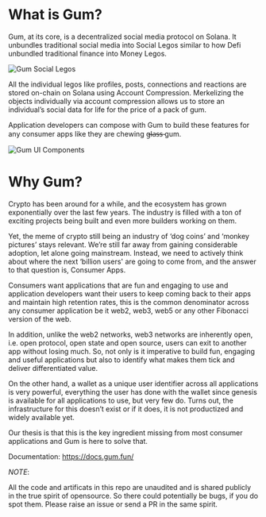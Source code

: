 # What is Gum?

Gum, at its core, is a decentralized social media protocol on Solana. It unbundles traditional social media into Social Legos similar to how Defi unbundled traditional finance into Money Legos.

![Gum Social Legos](https://2840179994-files.gitbook.io/~/files/v0/b/gitbook-x-prod.appspot.com/o/spaces%2FhE7mGtqPpj3sUoePsT2p%2Fuploads%2FdPZGJ7tF8CQotSD0LIUK%2Flegos.e93068d9.svg?alt=media&token=7537963b-33a6-4e08-901f-d4c67f40586c)

All the individual legos like profiles, posts, connections and reactions are stored on-chain on Solana using Account Compression. Merkelizing the objects individually via account compression allows us to store an individual’s social data for life for the price of a pack of gum.

Application developers can compose with Gum to build these features for any consumer apps like they are chewing g̶l̶a̶s̶s̶ gum.

![Gum UI Components](https://2840179994-files.gitbook.io/~/files/v0/b/gitbook-x-prod.appspot.com/o/spaces%2FhE7mGtqPpj3sUoePsT2p%2Fuploads%2FTWtgAzkyStkoIO81sFpq%2FFrame%205.png?alt=media&token=f5c90475-7e57-4159-8002-1bddcb1da236)

# Why Gum?

Crypto has been around for a while, and the ecosystem has grown exponentially over the last few years. The industry is filled with a ton of exciting projects being built and even more builders working on them.

Yet, the meme of crypto still being an industry of ‘dog coins’ and ‘monkey pictures’ stays relevant. We’re still far away from gaining considerable adoption, let alone going mainstream. Instead, we need to actively think about where the next ‘billion users' are going to come from, and the answer to that question is, Consumer Apps.

Consumers want applications that are fun and engaging to use and application developers want their users to keep coming back to their apps and maintain high retention rates, this is the common denominator across any consumer application be it web2, web3, web5 or any other Fibonacci version of the web.

In addition, unlike the web2 networks, web3 networks are inherently open, i.e. open protocol, open state and open source, users can exit to another app without losing much. So, not only is it imperative to build fun, engaging and useful applications but also to identify what makes them tick and deliver differentiated value.

On the other hand, a wallet as a unique user identifier across all applications is very powerful, everything the user has done with the wallet since genesis is available for all applications to use, but very few do. Turns out, the infrastructure for this doesn’t exist or if it does, it is not productized and widely available yet.

Our thesis is that this is the key ingredient missing from most consumer applications and Gum is here to solve that.

Documentation: https://docs.gum.fun/

_NOTE_:

All the code and artificats in this repo are unaudited and is shared publicly in the true spirit of opensource. So there could potentially be bugs, if you do spot them. Please raise an issue or send a PR in the same spirit.
